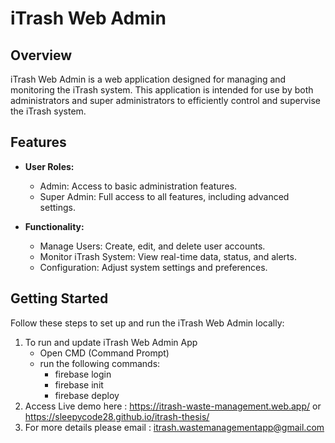 
# iTrash Web Admin

## Overview

iTrash Web Admin is a web application designed for managing and monitoring the iTrash system. 
This application is intended for use by both administrators and super administrators to efficiently control and supervise the iTrash system.

## Features

- **User Roles:**
  - Admin: Access to basic administration features.
  - Super Admin: Full access to all features, including advanced settings.

- **Functionality:**
  - Manage Users: Create, edit, and delete user accounts.
  - Monitor iTrash System: View real-time data, status, and alerts.
  - Configuration: Adjust system settings and preferences.

## Getting Started

Follow these steps to set up and run the iTrash Web Admin locally:

1. To run and update iTrash Web Admin App
    - Open CMD (Command Prompt)
   - run the following commands: 
      - firebase login
      - firebase init
      - firebase deploy 
3.  Access Live demo here : https://itrash-waste-management.web.app/ or https://sleepycode28.github.io/itrash-thesis/
4.  For more details please email : itrash.wastemanagementapp@gmail.com


